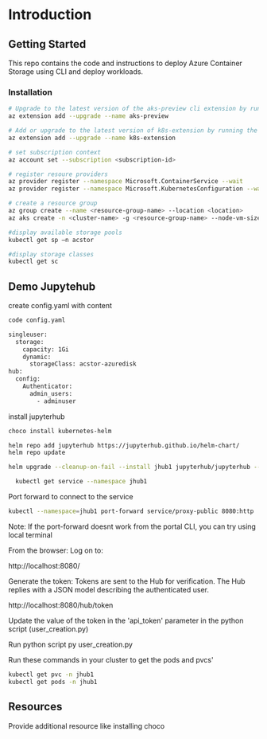 # Introduction



## Getting Started

This repo contains the code and instructions to deploy Azure Container Storage using CLI and deploy workloads.

### Installation

```bash
# Upgrade to the latest version of the aks-preview cli extension by running the following command.
az extension add --upgrade --name aks-preview

# Add or upgrade to the latest version of k8s-extension by running the following command.
az extension add --upgrade --name k8s-extension

# set subscription context
az account set --subscription <subscription-id>

# register resoure providers
az provider register --namespace Microsoft.ContainerService --wait 
az provider register --namespace Microsoft.KubernetesConfiguration --wait

# create a resource group
az group create --name <resource-group-name> --location <location>
az aks create -n <cluster-name> -g <resource-group-name> --node-vm-size Standard_D4s_v3 --node-count 3 --enable-azure-container-storage <storage-pool-type>

#display available storage pools
kubectl get sp –n acstor

#display storage classes
kubectl get sc
```



## Demo Jupytehub
create config.yaml with content

```bash
code config.yaml
```
```bash
singleuser:
  storage:
    capacity: 1Gi
    dynamic:
      storageClass: acstor-azuredisk
hub:
  config:
    Authenticator:
      admin_users:        
        - adminuser
```
install jupyterhub

```bash
choco install kubernetes-helm
```

```bash
helm repo add jupyterhub https://jupyterhub.github.io/helm-chart/
helm repo update
```
```bash
helm upgrade --cleanup-on-fail --install jhub1 jupyterhub/jupyterhub --namespace jhub1 --create-namespace --values config.yaml
```
```bash
  kubectl get service --namespace jhub1
```

Port forward to connect to the service
```bash
kubectl --namespace=jhub1 port-forward service/proxy-public 8080:http
```
Note: If the port-forward doesnt work from the portal CLI, you can try using local terminal

From the browser:
Log on to:

http://localhost:8080/

Generate the token: Tokens are sent to the Hub for verification. The Hub replies with a JSON model describing the authenticated user.

http://localhost:8080/hub/token

Update the value of the token in the 'api_token' parameter in the python script (user_creation.py)

Run python script
py user_creation.py


Run these commands in your cluster to get the pods and pvcs'
```bash
kubectl get pvc -n jhub1
kubectl get pods -n jhub1
```
## Resources
Provide additional resource like installing choco

